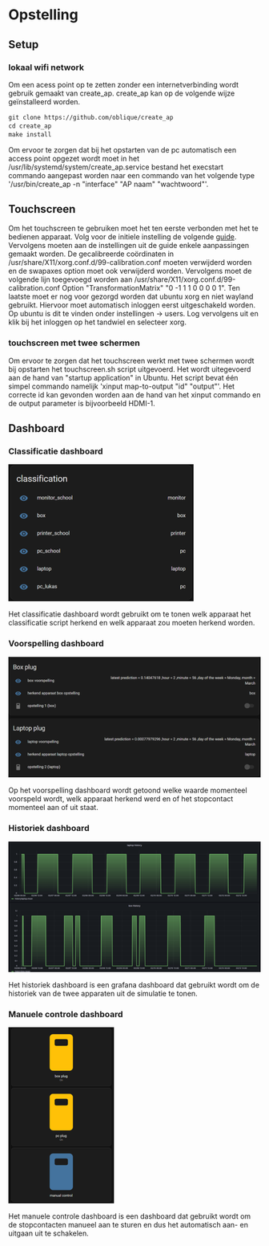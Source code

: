# Opstelling

## Setup

### lokaal wifi network

Om een acess point op te zetten zonder een internetverbinding wordt gebruik gemaakt van create_ap. create_ap kan op de volgende wijze geïnstalleerd worden.

```txt
git clone https://github.com/oblique/create_ap
cd create_ap
make install
```

Om ervoor te zorgen dat bij het opstarten van de pc automatisch een access point opgezet wordt moet in het /usr/lib/systemd/system/create_ap.service bestand het execstart commando aangepast worden naar een commando van het volgende type '/usr/bin/create_ap -n "interface" "AP naam" "wachtwoord"'.

## Touchscreen

Om het touchscreen te gebruiken moet het ten eerste verbonden met het te bedienen apparaat.
Volg voor de initiele instelling de volgende [guide](https://joy-it.net/files/files/Produkte/RB-LCD10-2/RB-LCD-10-2%20Manual-A6%2026-02-20.pdf).
Vervolgens moeten aan de instellingen uit de guide enkele aanpassingen gemaakt worden. De gecalibreerde coördinaten in /usr/share/X11/xorg.conf.d/99-calibration.conf moeten verwijderd worden en de swapaxes option moet ook verwijderd worden. Vervolgens moet de volgende lijn toegevoegd worden aan /usr/share/X11/xorg.conf.d/99-calibration.conf Option "TransformationMatrix" "0 -1 1 1 0 0 0 0 1". Ten laatste moet er nog voor gezorgd worden dat ubuntu xorg en niet wayland gebruikt. Hiervoor moet automatisch inloggen eerst uitgeschakeld worden. Op ubuntu is dit te vinden onder instellingen -> users. Log vervolgens uit en klik bij het inloggen op het tandwiel en selecteer xorg.

### touchscreen met twee schermen

Om ervoor te zorgen dat het touchscreen werkt met twee schermen wordt bij opstarten het touchscreen.sh script uitgevoerd. Het wordt uitegevoerd aan de hand van "startup application" in Ubuntu. Het script bevat één simpel commando namelijk 'xinput map-to-output "id" "output"'. Het correcte id kan gevonden worden aan de hand van het xinput commando en de output parameter is bijvoorbeeld HDMI-1.

## Dashboard

### Classificatie dashboard

![classificatie dashboard](../img/classificatie_dashboard.png)

Het classificatie dashboard wordt gebruikt om te tonen welk apparaat het classificatie script herkend en welk apparaat zou moeten herkend worden.

### Voorspelling dashboard

![voorspelling dashboard](../img/prediction_dashboard.png)

Op het voorspelling dashboard wordt getoond welke waarde momenteel voorspeld wordt, welk apparaat herkend werd en of het stopcontact momenteel aan of uit staat.

### Historiek dashboard

![historiek dashboard](../img/history_dashboard.png)

Het historiek dashboard is een grafana dashboard dat gebruikt wordt om de historiek van de twee apparaten uit de simulatie te tonen.

### Manuele controle dashboard

![manuele controle dashboard](../img/manual_dahboard.png)

Het manuele controle dashboard is een dashboard dat gebruikt wordt om de stopcontacten manueel aan te sturen en dus het automatisch aan- en uitgaan uit te schakelen.
